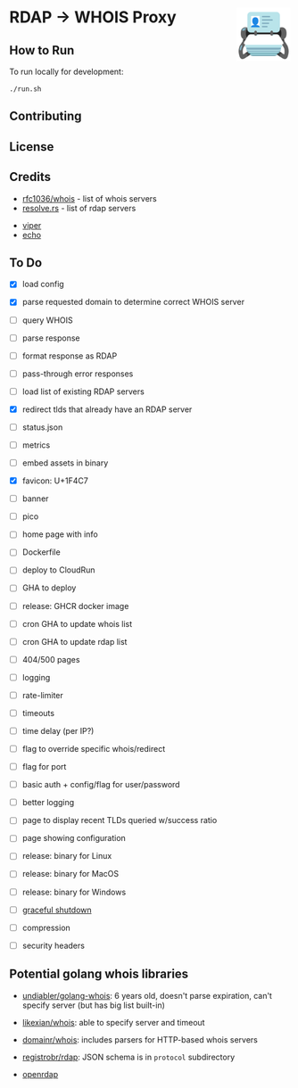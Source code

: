 # RDAP &rarr; WHOIS Proxy  [<img alt="Logo" src="static/favicon.svg" height="96" align="right"/>](https://rdap-proxy.redirect2.me/)

## How to Run

To run locally for development:
```
./run.sh
```

## Contributing

## License

## Credits

* [rfc1036/whois](https://github.com/rfc1036/whois/blob/next/tld_serv_list) - list of whois servers
* [resolve.rs](https://resolve.rs/domains/rdap.html) - list of rdap servers
<!-- to update:
curl https://resolve.rs/domains/rdap.json\?apikey\=sysadmin+rdap-proxy@redirect2.me | jq --sort-keys . >data/rdap.json
-->
* [viper](https://github.com/spf13/viper)
* [echo](https://echo.labstack.com/guide/)

## To Do

- [x] load config
- [x] parse requested domain to determine correct WHOIS server
- [ ] query WHOIS
- [ ] parse response
- [ ] format response as RDAP
- [ ] pass-through error responses

- [ ] load list of existing RDAP servers
- [x] redirect tlds that already have an RDAP server

- [ ] status.json
- [ ] metrics

- [ ] embed assets in binary
- [x] favicon: U+1F4C7
- [ ] banner
- [ ] pico
- [ ] home page with info

- [ ] Dockerfile
- [ ] deploy to CloudRun
- [ ] GHA to deploy
- [ ] release: GHCR docker image
- [ ] cron GHA to update whois list
- [ ] cron GHA to update rdap list

- [ ] 404/500 pages
- [ ] logging

- [ ] rate-limiter
- [ ] timeouts
- [ ] time delay (per IP?)
- [ ] flag to override specific whois/redirect
- [ ] flag for port
- [ ] basic auth + config/flag for user/password
- [ ] better logging
- [ ] page to display recent TLDs queried w/success ratio
- [ ] page showing configuration

- [ ] release: binary for Linux
- [ ] release: binary for MacOS
- [ ] release: binary for Windows

- [ ] [graceful shutdown](https://echo.labstack.com/cookbook/graceful-shutdown/)
- [ ] compression
- [ ] security headers

## Potential golang whois libraries

- [undiabler/golang-whois](github.com/undiabler/golang-whois): 6 years old, doesn't parse expiration, can't specify server (but has big list built-in)
- [likexian/whois](https://github.com/likexian/whois/): able to specify server and timeout
- [domainr/whois](https://github.com/domainr/whois): includes parsers for HTTP-based whois servers

- [registrobr/rdap](https://github.com/registrobr/rdap): JSON schema is in `protocol` subdirectory
- [openrdap](https://github.com/openrdap)
